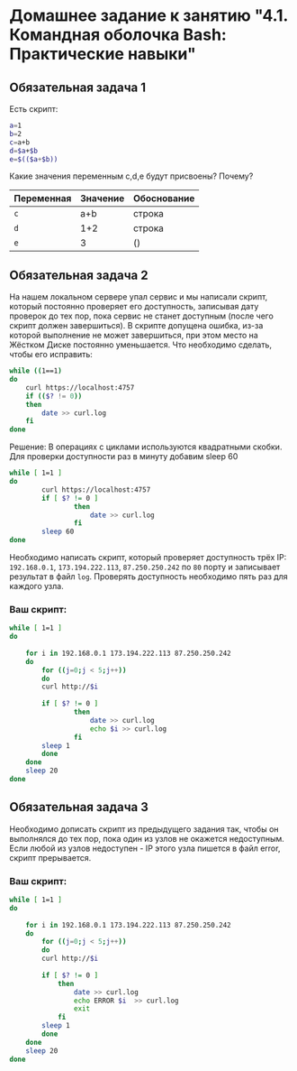 

# Домашнее задание к занятию "4.1. Командная оболочка Bash: Практические навыки"

## Обязательная задача 1

Есть скрипт:
```bash
a=1
b=2
c=a+b
d=$a+$b
e=$(($a+$b))
```

Какие значения переменным c,d,e будут присвоены? Почему?

| Переменная  | Значение | Обоснование |
| ------------- | ------------- | ------------- |
| `c`  | a+b  | строка |
| `d`  | 1+2  | строка |
| `e`  | 3  | () |


## Обязательная задача 2
На нашем локальном сервере упал сервис и мы написали скрипт, который постоянно проверяет его доступность, записывая дату проверок до тех пор, пока сервис не станет доступным (после чего скрипт должен завершиться). В скрипте допущена ошибка, из-за которой выполнение не может завершиться, при этом место на Жёстком Диске постоянно уменьшается. Что необходимо сделать, чтобы его исправить:
```bash
while ((1==1)
do
	curl https://localhost:4757
	if (($? != 0))
	then
		date >> curl.log
	fi
done
```
Решение:
В операциях с циклами используются квадратными скобки. Для проверки доступности раз в минуту добавим sleep 60
```bash
while [ 1=1 ]
do
        curl https://localhost:4757
        if [ $? != 0 ]
                then
                    date >> curl.log
                fi
        sleep 60
done
```
Необходимо написать скрипт, который проверяет доступность трёх IP: `192.168.0.1`, `173.194.222.113`, `87.250.250.242` по `80` порту и записывает результат в файл `log`. Проверять доступность необходимо пять раз для каждого узла.

### Ваш скрипт:
```bash
while [ 1=1 ]
do  
    
    for i in 192.168.0.1 173.194.222.113 87.250.250.242
    do 
        for ((j=0;j < 5;j++))
        do
        curl http://$i
            
        if [ $? != 0 ]
                then
                    date >> curl.log
                    echo $i >> curl.log
                fi
        sleep 1
        done
    done
    sleep 20
done 
```

## Обязательная задача 3
Необходимо дописать скрипт из предыдущего задания так, чтобы он выполнялся до тех пор, пока один из узлов не окажется недоступным. Если любой из узлов недоступен - IP этого узла пишется в файл error, скрипт прерывается.

### Ваш скрипт:
```bash
while [ 1=1 ]
do  
    
    for i in 192.168.0.1 173.194.222.113 87.250.250.242
    do 
        for ((j=0;j < 5;j++))
        do
        curl http://$i
            
        if [ $? != 0 ]
            then
                date >> curl.log
                echo ERROR $i  >> curl.log
                exit
            fi
        sleep 1
        done
    done
    sleep 20
done
```

